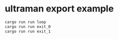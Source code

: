 # ultraman export example

```bash
cargo run run loop
cargo run run exit_0
cargo run run exit_1
```
